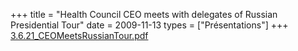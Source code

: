 +++
title = "Health Council CEO meets with delegates of Russian Presidential Tour"
date = 2009-11-13
types = ["Présentations"]
+++
[3.6.21\_CEOMeetsRussianTour.pdf](/files/3.6.21_CEOMeetsRussianTour.pdf)
